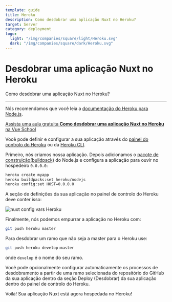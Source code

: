 ```yaml
---
template: guide
title: Heroku
description: Como desdobrar uma aplicação Nuxt no Heroku?
target: Server
category: deployment
logo:
  light: "/img/companies/square/light/Heroku.svg"
  dark: "/img/companies/square/dark/Heroku.svg"
---
```

# Desdobrar uma aplicação Nuxt no Heroku

Como desdobrar uma aplicação Nuxt no Heroku?

---

Nós recomendamos que você leia a [documentação do Heroku para Node.js](https://devcenter.heroku.com/articles/nodejs-support).

<div class="Promo__Video">
  <a href="https://vueschool.io/lessons/how-to-deploy-nuxtjs-to-heroku?friend=nuxt" target="_blank">
    <p class="Promo__Video__Icon">
      Assista uma aula gratuita  <strong>Como desdobrar uma aplicação Nuxt no Heroku</strong> na Vue School
    </p>
  </a>
</div>

Você pode definir e configurar a sua aplicação através do [painel do controlo do Heroku](https://devcenter.heroku.com/articles/heroku-dashboard) ou da [Heroku CLI](https://devcenter.heroku.com/articles/heroku-cli).

Primeiro, nós criamos nossa aplicação. Depois adicionamos o [pacote de construição(buildpack)](https://devcenter.heroku.com/articles/buildpacks) do Node.js e configura a aplicação para ouvir no hospedeiro `0.0.0.0`:

```bash
heroku create myapp
heroku buildpacks:set heroku/nodejs
heroku config:set HOST=0.0.0.0
```

A seção de definições da sua aplicação no painel de controlo do Heroku deve conter isso:

![nuxt config vars Heroku](https://user-images.githubusercontent.com/23453691/116850762-81ea0e00-abf1-11eb-9f70-260721a1d525.png)

Finalmente, nós podemos empurrar a aplicação no Heroku com:

```bash
git push heroku master
```

Para desdobrar um ramo que não seja a master para o Heroku use:

```bash
git push heroku develop:master
```

onde `develop` é o nome do seu ramo.

Você pode opcionalmente configurar automaticamente os processos de desdobramento a partir de uma ramo selecionada do repositório do GitHub da sua aplicação dentro da seção Deploy (Desdobrar) da sua aplicação dentro do painel de controlo do Heroku.

Voilà! Sua aplicação Nuxt está agora hospedada no Heroku!
